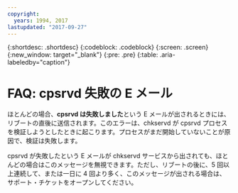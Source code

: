 ```yaml
---
copyright:
  years: 1994, 2017
lastupdated: "2017-09-27"
---
```

{:shortdesc: .shortdesc}
{:codeblock: .codeblock}
{:screen: .screen}
{:new_window: target="_blank"}
{:pre: .pre}
{:table: .aria-labeledby="caption"}
# FAQ: cpsrvd 失敗の E メール

ほとんどの場合、**cpsrvd は失敗しました**という E メールが出されるときには、リブートの直後に送信されます。このエラーは、chkservd が cpsrvd プロセスを検証しようとしたときに起こります。プロセスがまだ開始していないことが原因で、検証は失敗します。

cpsrvd が失敗したという E メールが chkservd サービスから出されても、ほとんどの場合はこのメッセージを無視できます。ただし、リブートの後に、5 回以上連続して、または一日に 4 回より多く、このメッセージが出される場合は、サポート・チケットをオープンしてください。
